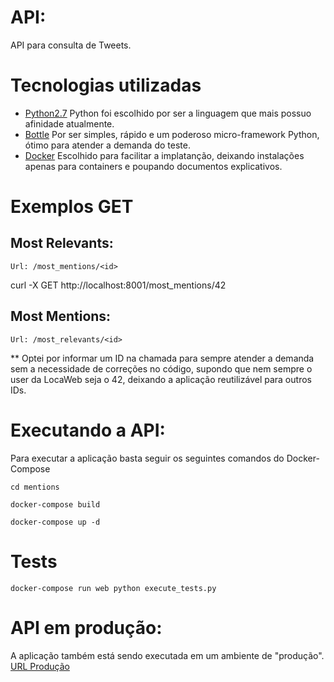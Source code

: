 # API:
API para consulta de Tweets.

  
# Tecnologias utilizadas

- [Python2.7](https://www.python.org)
Python foi escolhido por ser a linguagem que mais possuo afinidade atualmente.
- [Bottle](https://bottlepy.org/docs/dev/)
Por ser simples, rápido e um poderoso micro-framework Python, ótimo para atender a demanda do teste.
- [Docker](https://www.docker.com/)
Escolhido para facilitar a implatanção, deixando instalações apenas para containers e poupando documentos explicativos.


# Exemplos GET

## Most Relevants:
```
Url: /most_mentions/<id>
```
curl -X GET http://localhost:8001/most_mentions/42

## Most Mentions:
```
Url: /most_relevants/<id>
```
** Optei por informar um ID na chamada para sempre atender a demanda sem a necessidade de correções no código, supondo que nem sempre o user da LocaWeb seja o 42, deixando a aplicação reutilizável para outros IDs.


# Executando a API:
Para executar a aplicação basta seguir os seguintes comandos do Docker-Compose

```
cd mentions
```
```
docker-compose build
```
```
docker-compose up -d
```

# Tests
```
docker-compose run web python execute_tests.py
```

# API em produção:
A aplicação também está sendo executada em um ambiente de "produção".
<a href="http://198.199.65.250:8001/most_mentions/42">URL Produção</a>
